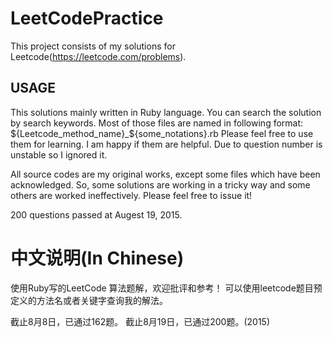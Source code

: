 # LeetCodePractice

This project consists of my solutions for Leetcode(https://leetcode.com/problems).

## USAGE
This solutions mainly written in Ruby language. You can search the solution by search keywords.
Most of those files are named in following format: ${Leetcode_method_name}_${some_notations}.rb
Please feel free to use them for learning. I am happy if them are helpful.
Due to question number is unstable so I ignored it.


All source codes are my original works, except some files which have been acknowledged.
So, some solutions are working in a tricky way and some others are worked ineffectively.
Please feel free to issue it!

200 questions passed at Augest 19, 2015.

# 中文说明(In Chinese)

使用Ruby写的LeetCode 算法题解，欢迎批评和参考！
可以使用leetcode题目预定义的方法名或者关键字查询我的解法。

截止8月8日，已通过162题。
截止8月19日，已通过200题。(2015)

